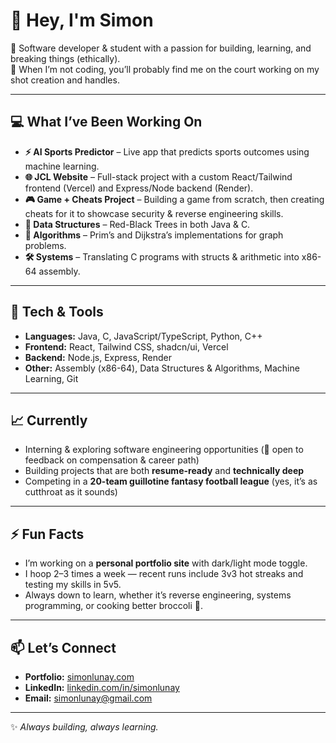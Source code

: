 # 👋 Hey, I'm Simon  

🚀 Software developer & student with a passion for building, learning, and breaking things (ethically).  
🏀 When I’m not coding, you’ll probably find me on the court working on my shot creation and handles. 

---

## 💻 What I’ve Been Working On  
- **⚡ AI Sports Predictor** – Live app that predicts sports outcomes using machine learning.  
- **🌐 JCL Website** – Full-stack project with a custom React/Tailwind frontend (Vercel) and Express/Node backend (Render).  
- **🎮 Game + Cheats Project** – Building a game from scratch, then creating cheats for it to showcase security & reverse engineering skills.  
- **🌳 Data Structures** – Red-Black Trees in both Java & C.  
- **🔢 Algorithms** – Prim’s and Dijkstra’s implementations for graph problems.  
- **🛠 Systems** – Translating C programs with structs & arithmetic into x86-64 assembly.  

---

## 🧰 Tech & Tools  
- **Languages:** Java, C, JavaScript/TypeScript, Python, C++  
- **Frontend:** React, Tailwind CSS, shadcn/ui, Vercel  
- **Backend:** Node.js, Express, Render  
- **Other:** Assembly (x86-64), Data Structures & Algorithms, Machine Learning, Git  

---

## 📈 Currently  
- Interning & exploring software engineering opportunities (👀 open to feedback on compensation & career path)  
- Building projects that are both **resume-ready** and **technically deep**  
- Competing in a **20-team guillotine fantasy football league** (yes, it’s as cutthroat as it sounds)  

---

## ⚡ Fun Facts  
- I’m working on a **personal portfolio site** with dark/light mode toggle.  
- I hoop 2–3 times a week — recent runs include 3v3 hot streaks and testing my skills in 5v5.  
- Always down to learn, whether it’s reverse engineering, systems programming, or cooking better broccoli 🥦.  

---

## 📫 Let’s Connect  
- **Portfolio:** [simonlunay.com](http://www.simonlunay.com)  
- **LinkedIn:** [linkedin.com/in/simonlunay](https://linkedin.com/in/simonlunay)  
- **Email:** simonlunay@gmail.com  

---

✨ *Always building, always learning.*  
